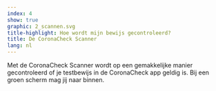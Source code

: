 ```yaml
---
index: 4
show: true
graphic: 2_scannen.svg
title-highlight: Hoe wordt mijn bewijs gecontroleerd? 
title: De CoronaCheck Scanner
lang: nl
---
```

Met de CoronaCheck Scanner wordt op een gemakkelijke manier gecontroleerd of je testbewijs in de CoronaCheck app geldig is. Bij een groen scherm mag jij naar binnen. 
